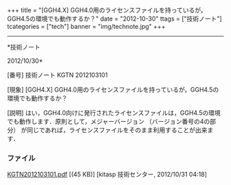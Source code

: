 ﻿+++
title = "[GGH4.X] GGH4.0用のライセンスファイルを持っているが，GGH4.5の環境でも動作するか？"
date = "2012-10-30"
ttags = ["技術ノート"]
tcategories = ["tech"]
banner = "img/technote.jpg"
+++

-----------------------------------------------------------------------------------------------------------------------------

*技術ノート

2012/10/30*


[番号]
技術ノート KGTN 2012103101

[現象]
[GGH4.X]
GGH4.0用のライセンスファイルを持っているが，GGH4.5の環境でも動作するか？

[説明]
はい，GGH4.0向けに発行されたライセンスファイルは，GGH4.5の環境でも動作します．原則として，メジャーバージョン
（バージョン番号の4の部分）
が同じであれば，ライセンスファイルをそのまま利用することが出来ます．


### ファイル

 
 


[KGTN2012103101.pdf](http://techreport.kitasp.net/attachments/download/1065/KGTN2012103101.pdf)
 [(45 KB)] [kitasp 技術センター, 2012/10/31
04:18]


 


 


